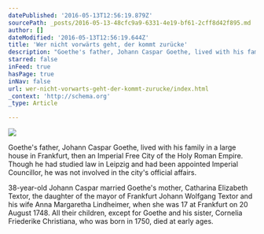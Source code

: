 ```yaml
---
datePublished: '2016-05-13T12:56:19.879Z'
sourcePath: _posts/2016-05-13-48cfc9a9-6331-4e19-bf61-2cff8d42f895.md
author: []
dateModified: '2016-05-13T12:56:19.644Z'
title: 'Wer nicht vorwärts geht, der kommt zurücke'
description: "Goethe's father, Johann Caspar Goethe, lived with his family in a large house in Frankfurt, then an Imperial Free City of the Holy Roman Empire. Though he had studied law in Leipzig and had been appointed Imperial Councillor, he was not involved in the city's official affairs."
starred: false
inFeed: true
hasPage: true
inNav: false
url: wer-nicht-vorwarts-geht-der-kommt-zurucke/index.html
_context: 'http://schema.org'
_type: Article

---
```

![](https://the-grid-user-content.s3-us-west-2.amazonaws.com/c3be12bc-b7ea-4542-8103-bd5ea1bb7d89.jpg)

Goethe's father, Johann Caspar Goethe, lived with his family in a large house in Frankfurt, then an Imperial Free City of the Holy Roman Empire. Though he had studied law in Leipzig and had been appointed Imperial Councillor, he was not involved in the city's official affairs.

38-year-old Johann Caspar married Goethe's mother, Catharina Elizabeth Textor, the daughter of the mayor of Frankfurt Johann Wolfgang Textor and his wife Anna Margaretha Lindheimer, when she was 17 at Frankfurt on 20 August 1748\. All their children, except for Goethe and his sister, Cornelia Friederike Christiana, who was born in 1750, died at early ages.